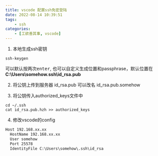 ```yaml
---
title: vscode 配置ssh免密登陆
date: 2022-08-14 10:39:51
tags:
    - ssh
categories:
    - [工欲善其事, vscode]
---
```


1. 本地生成ssh密钥
~~~shell
ssh-keygen
~~~
可以默认按两次<kbd>enter</kbd>,
也可以自定义生成位置和passphrase，默认位置在**C:\Users\somehow\.ssh\id_rsa.pub**

2. 将公钥上传到服务器
id_rsa.pub 可以改名 id_rsa.pub.somehow

3. 将公钥传入authorized_keys文件中
~~~shell
cd ~/.ssh
cat id_rsa.pub.hzh >> authorized_keys
~~~

4. 修改vscode的config
~~~txt
Host 192.168.xx.xx
  HostName 192.168.xx.xx
  User somehow
  Port 25578
  IdentityFile C:\Users\somehow\.ssh\id_rsa
~~~